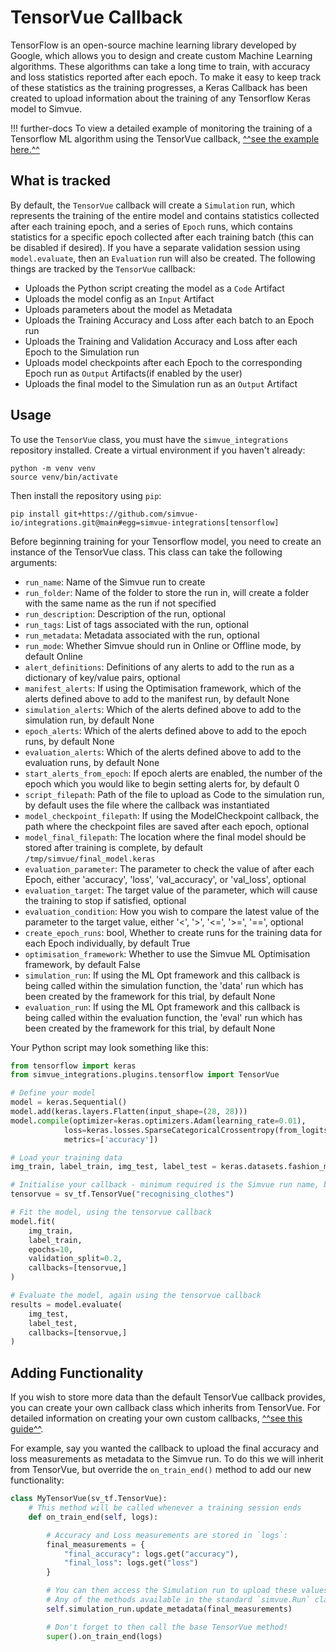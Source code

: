 # TensorVue Callback

TensorFlow is an open-source machine learning library developed by Google, which allows you to design and create custom Machine Learning algorithms. These algorithms can take a long time to train, with accuracy and loss statistics reported after each epoch. To make it easy to keep track of these statistics as the training progresses, a Keras Callback has been created to upload information about the training of any Tensorflow Keras model to Simvue.

!!! further-docs
    To view a detailed example of monitoring the training of a Tensorflow ML algorithm using the TensorVue callback, [^^see the example here.^^](/examples/tensorflow)

## What is tracked

By default, the `TensorVue` callback will create a `Simulation` run, which represents the training of the entire model and contains statistics collected after each training epoch, and a series of `Epoch` runs, which contains statistics for a specific epoch collected after each training batch (this can be disabled if desired). If you have a separate validation session using `model.evaluate`, then an `Evaluation` run will also be created. The following things are tracked by the `TensorVue` callback:

- Uploads the Python script creating the model as a `Code` Artifact
- Uploads the model config as an `Input` Artifact
- Uploads parameters about the model as Metadata
- Uploads the Training Accuracy and Loss after each batch to an Epoch run
- Uploads the Training and Validation Accuracy and Loss after each Epoch to the Simulation run
- Uploads model checkpoints after each Epoch to the corresponding Epoch run as `Output` Artifacts(if enabled by the user)
- Uploads the final model to the Simulation run as an `Output` Artifact

## Usage

To use the `TensorVue` class, you must have the `simvue_integrations` repository installed. Create a virtual environment if you haven't already:
```
python -m venv venv
source venv/bin/activate
```
Then install the repository using `pip`:
```
pip install git+https://github.com/simvue-io/integrations.git@main#egg=simvue-integrations[tensorflow]
```

Before beginning training for your Tensorflow model, you need to create an instance of the TensorVue class. This class can take the following arguments:

   - `run_name`: Name of the Simvue run to create
   - `run_folder`: Name of the folder to store the run in, will create a folder with the same name as the run if not specified
   - `run_description`: Description of the run, optional
   - `run_tags`: List of tags associated with the run, optional
   - `run_metadata`: Metadata associated with the run, optional
   - `run_mode`: Whether Simvue should run in Online or Offline mode, by default Online
   - `alert_definitions`: Definitions of any alerts to add to the run as a dictionary of key/value pairs, optional
   - `manifest_alerts`: If using the Optimisation framework, which of the alerts defined above to add to the manifest run, by default None
   - `simulation_alerts`: Which of the alerts defined above to add to the simulation run, by default None
   - `epoch_alerts`: Which of the alerts defined above to add to the epoch runs, by default None
   - `evaluation_alerts`: Which of the alerts defined above to add to the evaluation runs, by default None
   - `start_alerts_from_epoch`: If epoch alerts are enabled, the number of the epoch which you would like to begin setting alerts for, by default 0
   - `script_filepath`: Path of the file to upload as Code to the simulation run, by default uses the file where the callback was instantiated
   - `model_checkpoint_filepath`: If using the ModelCheckpoint callback, the path where the checkpoint files are saved after each epoch, optional
   - `model_final_filepath`: The location where the final model should be stored after training is complete, by default `/tmp/simvue/final_model.keras`
   - `evaluation_parameter`: The parameter to check the value of after each Epoch, either 'accuracy', 'loss', 'val_accuracy', or 'val_loss', optional
   - `evaluation_target`: The target value of the parameter, which will cause the training to stop if satisfied, optional
   - `evaluation_condition`: How you wish to compare the latest value of the parameter to the target value, either '<', '>', '<=', '>=', '==', optional
   - `create_epoch_runs`: bool, Whether to create runs for the training data for each Epoch individually, by default True
   - `optimisation_framework`: Whether to use the Simvue ML Optimisation framework, by default False
   - `simulation_run`: If using the ML Opt framework and this callback is being called within the simulation function, the 'data' run which has been created by the framework for this trial, by default None
   - `evaluation_run`: If using the ML Opt framework and this callback is being called within the evaluation function, the 'eval' run which has been created by the framework for this trial, by default None

Your Python script may look something like this:
```py
from tensorflow import keras
from simvue_integrations.plugins.tensorflow import TensorVue

# Define your model
model = keras.Sequential()
model.add(keras.layers.Flatten(input_shape=(28, 28)))
model.compile(optimizer=keras.optimizers.Adam(learning_rate=0.01),
            loss=keras.losses.SparseCategoricalCrossentropy(from_logits=True),
            metrics=['accuracy'])

# Load your training data        
img_train, label_train, img_test, label_test = keras.datasets.fashion_mnist.load_data()

# Initialise your callback - minimum required is the Simvue run name, but can include any other details described above
tensorvue = sv_tf.TensorVue("recognising_clothes")

# Fit the model, using the tensorvue callback
model.fit(
    img_train,
    label_train,
    epochs=10,
    validation_split=0.2,
    callbacks=[tensorvue,]
)

# Evaluate the model, again using the tensorvue callback
results = model.evaluate(
    img_test,
    label_test,
    callbacks=[tensorvue,]
)
```

## Adding Functionality
If you wish to store more data than the default TensorVue callback provides, you can create your own callback class which inherits from TensorVue. For detailed information on creating your own custom callbacks, [^^see this guide^^](https://www.tensorflow.org/guide/keras/writing_your_own_callbacks).

For example, say you wanted the callback to upload the final accuracy and loss measurements as metadata to the Simvue run. To do this we will inherit from TensorVue, but override the `on_train_end()` method to add our new functionality:

```py
class MyTensorVue(sv_tf.TensorVue):
    # This method will be called whenever a training session ends
    def on_train_end(self, logs):

        # Accuracy and Loss measurements are stored in `logs`:
        final_measurements = {
            "final_accuracy": logs.get("accuracy"),
            "final_loss": logs.get("loss")
        }

        # You can then access the Simulation run to upload these values to through `self.simulation_run`
        # Any of the methods available in the standard `simvue.Run` class are available here
        self.simulation_run.update_metadata(final_measurements)

        # Don't forget to then call the base TensorVue method!
        super().on_train_end(logs)
```
